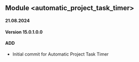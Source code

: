 ## Module <automatic_project_task_timer>
#### 21.08.2024
#### Version 15.0.1.0.0
#### ADD
- Initial commit for Automatic Project Task Timer
